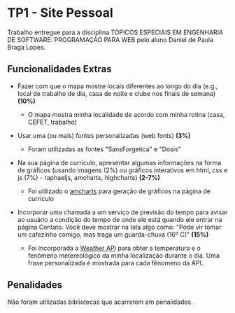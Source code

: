 # TP1 - Site Pessoal

Trabalho entregue para a disciplina TÓPICOS ESPECIAIS EM ENGENHARIA DE SOFTWARE: PROGRAMAÇÃO PARA WEB pelo aluno Daniel de Paula Braga Lopes.

## Funcionalidades Extras
* Fazer com que o mapa mostre locais diferentes ao longo do dia (e.g., local de trabalho de dia, casa de noite e clube nos finais de semana) **(10%)**
    * O mapa mostra minha localidade de acordo com minha rotina (casa, CEFET, trabalho)

* Usar uma (ou mais) fontes personalizadas (web fonts) **(3%)**
    * Foram utilizadas as fontes "SansForgetica" e "Dosis"

* Na sua página de currículo, apresentar algumas informações na forma de gráficos (usando imagens (2%) ou gráficos interativos em html, css e js (7%) - raphaeljs, amcharts, highcharts) **(2-7%)**
    * Foi utilizado o [amcharts](https://www.amcharts.com/) para geração de gráficos na página de currículo

* Incorporar uma chamada a um serviço de previsão do tempo para avisar ao usuário a condição do tempo de onde ele está quando ele entrar na página Contato. Você deve mostrar na tela algo como: "Pode vir tomar um cafezinho comigo, mas traga um guarda-chuva (16º C)" **(15%)**
    * Foi incorporada a [Weather API](https://openweathermap.org/api) para obter a temperatura e o fenômeno metereológico da minha localização durante o dia. Uma frase personalizada é mostrada para cada fênomeno da API.

## Penalidades
Não foram utilizadas bibliotecas que acarretem em penalidades.
